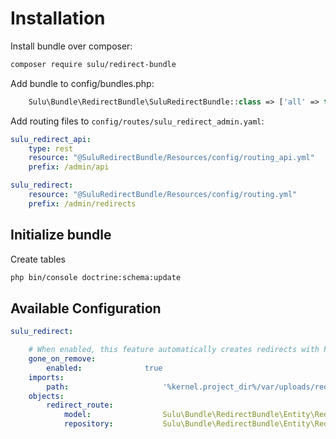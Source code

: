 # Installation

Install bundle over composer:

```bash
composer require sulu/redirect-bundle
```

Add bundle to config/bundles.php:

```php
    Sulu\Bundle\RedirectBundle\SuluRedirectBundle::class => ['all' => true],
```

Add routing files to `config/routes/sulu_redirect_admin.yaml`:

```yml
sulu_redirect_api:
    type: rest
    resource: "@SuluRedirectBundle/Resources/config/routing_api.yml"
    prefix: /admin/api

sulu_redirect:
    resource: "@SuluRedirectBundle/Resources/config/routing.yml"
    prefix: /admin/redirects
```

## Initialize bundle

Create tables

```bash
php bin/console doctrine:schema:update
```

## Available Configuration

```yml
sulu_redirect:

    # When enabled, this feature automatically creates redirects with http status code 410 when a document with route or an route entity is removed.
    gone_on_remove:
        enabled:              true
    imports:
        path:                     '%kernel.project_dir%/var/uploads/redirects'
    objects:
        redirect_route:
            model:                Sulu\Bundle\RedirectBundle\Entity\RedirectRoute
            repository:           Sulu\Bundle\RedirectBundle\Entity\RedirectRouteRepository
```

